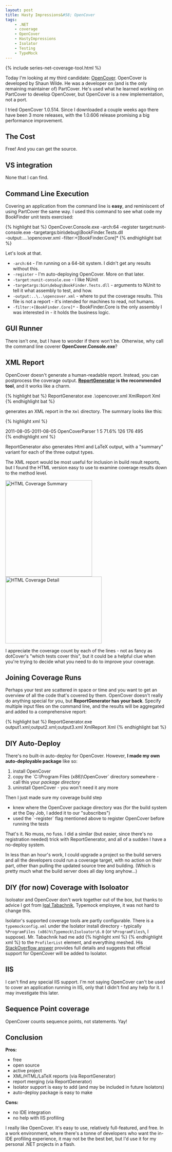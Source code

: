 ```yaml
---
layout: post
title: Hasty Impressions&#58; OpenCover
tags:
    - .NET
    - coverage
    - OpenCover
    - HastyImpressions
    - Isolator
    - Testing
    - TypeMock
---
```

{% include series-net-coverage-tool.html %} 

Today I'm looking at my third candidate: <a href="https://github.com/sawilde/opencover">OpenCover</a>.
OpenCover is developed by Shaun Wilde. He was a developer on (and is the only remaining maintainer of) PartCover. He's used what he learned working on PartCover to develop OpenCover, but OpenCover is a new implementation, not a port.

I tried OpenCover 1.0.514. Since I downloaded a couple weeks ago there have been 3 more releases, with the 1.0.606 release promising a big performance improvement.
<h2>The Cost</h2>
Free! And you can get the source.
<h2>VS integration</h2>
None that I can find.
<h2>Command Line Execution</h2>
Covering an application from the command line is <strong>easy</strong>, and reminiscent of using PartCover the same way. I used this command to see what code my BookFinder unit tests exercised:


{% highlight bat %}
OpenCover.Console.exe -arch:64 -register target:nunit-console.exe -targetargs:bin\debug\BookFinder.Tests.dll \
                      -output:..\..\opencover.xml -filter:+[BookFinder.Core]*
{% endhighlight bat %}

Let's look at that.

* `-arch:64` - I'm running on a 64-bit system. I didn't get any results without this.
* `-register` - I'm auto-deploying OpenCover. More on that later.
* `-target:nunit-console.exe` - I like NUnit
* `-targetargs:bin\debug\BookFinder.Tests.dll` - arguments to NUnit to tell it what assembly to test, and how.
* `-output:..\..\opencover.xml` - where to put the coverage results. This file is not a report - it's intended for machines to read, not humans.
* `-filter:+[BookFinder.Core]*` - BookFinder.Core is the only assembly I was interested in - it holds the business logic.

<h2>GUI Runner</h2>
There isn't one, but I have to wonder if there won't be. Otherwise, why call the command line coverer <strong>OpenCover.Console.exe</strong>?

<h2>XML Report</h2>
OpenCover doesn't generate a human-readable report. Instead, you can postprocess the coverage output. <b><a href="http://www.palmmedia.de/Net/ReportGenerator">ReportGenerator</a> is the recommended tool</b>, and it works like a charm.


{% highlight bat %}
ReportGenerator.exe .\opencover.xml XmlReport Xml
{% endhighlight bat %}

generates an XML report in the `Xml` directory. The summary looks like this:

{% highlight xml %}
<?xml version="1.0" encoding="utf-8"?>
<CoverageReport scope="Summary">
  <Summary>
    <Generatedon>2011-08-05-2011-08-05</Generatedon>
    <Parser>OpenCoverParser</Parser>
    <Assemblies>1</Assemblies>
    <Files>5</Files>
    <Coverage>71.6%</Coverage>
    <Coveredlines>126</Coveredlines>
    <Coverablelines>176</Coverablelines>
    <Totallines>495</Totallines>
  </Summary>
  <Assemblies>
    <Assembly name="BookFinder.Core.DLL" coverage="71.6">
      <Class name="BookFinder.BookDepository" coverage="85.7" />
      <Class name="BookFinder.BookListViewModel" coverage="50" />
      <Class name="BookFinder.BoolProperty" coverage="50" />
      <Class name="BookFinder.BoundPropertyStrategy" coverage="0" />
      <Class name="BookFinder.ListProperty" coverage="75" />
      <Class name="BookFinder.Property" coverage="100" />
      <Class name="BookFinder.StringProperty" coverage="100" />
      <Class name="BookFinder.ViewModelBase" coverage="81" />
    </Assembly>
  </Assemblies>
</CoverageReport>
{% endhighlight xml %}

ReportGenerator also generates Html and LaTeX output, with a "summary" variant for each of the three output types.

The XML report would be most useful for inclusion in build result reports, but I found the HTML version easy to use to examine coverage results down to the method level.

<div class="images">
<a href="{{ site.image_dir }}/html_summary.png"><img title="html_summary" align="top" src="{{ site.image_dir }}/html_summary.png?w=270" alt="HTML Coverage Summary" width="270" height="300" /></a>&nbsp;<a href="{{ site.image_dir }}/html_detail.png"><img title="html_detail" align="top" src="{{ site.image_dir }}/html_detail.png?w=300" alt="HTML Coverage Detail" width="300" height="208" /></a>
</div>

I appreciate the coverage count by each of the lines - not as fancy as dotCover's "which tests cover this", but it could be a helpful clue when you're trying to decide what you need to do to improve your coverage.

<h2>Joining Coverage Runs</h2>
Perhaps your test are scattered in space or time and you want to get an overview of all the code that's covered by them. OpenCover doesn't really do anything special for you, but <strong>ReportGenerator has your back</strong>. Specify multiple input files on the command line, and the results will be aggregated and added to a comprehensive report:

{% highlight bat %}
ReportGenerator.exe output1.xml;output2.xml;output3.xml XmlReport Xml
{% endhighlight bat %}

<h2>DIY Auto-Deploy</h2>
There's no built-in auto-deploy for OpenCover. However, <b>I made my own auto-deployable package</b> like so:
<ol>
<li>install OpenCover</li>
<li>copy the `C:\Program Files (x86)\OpenCover` directory somewhere - call this your <i>package directory</i></li>
<li>uninstall OpenCover - you won't need it any more</li>
</ol>

Then I just made sure my coverage build step 
<ul>
<li>knew where the OpenCover package directory was (for the build system at the Day Job, I added it to our "subscribes")</li>
<li>used the `-register` flag mentioned above to register OpenCover before running the tests</li>
</ul>
That's it. No muss, no fuss. I did a similar (but easier, since there's no registration needed) trick with ReportGenerator, and all of a sudden I have a no-deploy system.

In less than an hour's work, I could upgrade a project so the build servers and all the developers could run a coverage target, with no action on their part, other than pulling the updated source tree and building. (Which is pretty much what the build server does all day long anyhow...)

<h2>DIY (for now) Coverage with Isoloator</h2>
Isoloator and OpenCover don't work together out of the box, but thanks to advice I got from <a href="http://www.hmemcpy.com/blog/">Igal Tabachnik</a>, Typemock employee, it was not hard to change this.

Isolator's supported coverage tools are partly configurable. There is a `typemockconfig.xml` under the Isolator install directory - typically `%ProgramFiles (x86)%\Typemock\Isoloator\6.0` (or `%ProgramFiles%`, I suppose). Mr. Tabachnik had me add
{% highlight xml %}
<Profiler Name="OpenCover" Clsid="{1542C21D-80C3-45E6-A56C-A9C1E4BEB7B8}" DirectLaunch="false">
  <EnvironmentList />
</Profiler>
{% endhighlight xml %}
to the `ProfilerList` element, and everything meshed. His <a href="http://stackoverflow.com/questions/6698290/can-opencover-be-used-with-typemock-isolator">StackOverflow answer</a> provides full details and suggests that official support for OpenCover will be added to Isolator. 

<h2>IIS</h2>
I can't find any special IIS support. I'm not saying OpenCover can't be used to cover an application running in IIS, only that I didn't find any help for it. I may investigate this later.

<h2>Sequence Point coverage</h2>
OpenCover counts sequence points, not statements. Yay!

<h2>Conclusion</h2>
<strong>Pros:</strong>
<ul>
	<li>free</li>
        <li>open source</li>
        <li>active project</li>
	<li>XML/HTML/LaTeX reports (via ReportGenerator)</li>
	<li>report merging (via ReportGenerator)</li>
	<li>Isolator support is easy to add (and may be included in future Isolators)</li>
        <li>auto-deploy package is easy to make</li>
</ul>
<strong>Cons:</strong>
<ul>
	<li>no IDE integration</li>
	<li>no help with IIS profiling</li>
</ul>

I really like OpenCover. It's easy to use, relatively full-featured, and free. In a work environment, where there's a tonne of developers who want the in-IDE profiling experience, it may not be the best bet, but I'd use it for my personal .NET projects in a flash. 
